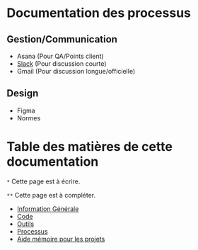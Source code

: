 # Documentation des processus

## Gestion/Communication

- Asana (Pour QA/Points client)
- [Slack](https://join.slack.com/t/pixel-circus/shared_invite/zt-hysuxx1h-QYYwyqhtkFM_o3m4ZpF1QQ) (Pour discussion courte)
- Gmail (Pour discussion longue/officielle)

## Design

- Figma
- Normes

# Table des matières de cette documentation

`*` Cette page est à écrire.

`**` Cette page est à compléter.

- [Information Générale](README)
- [Code](code/index)
- [Outils](outils/index)
- [Processus](processus/index)
- [Aide mémoire pour les projets](projets/index)